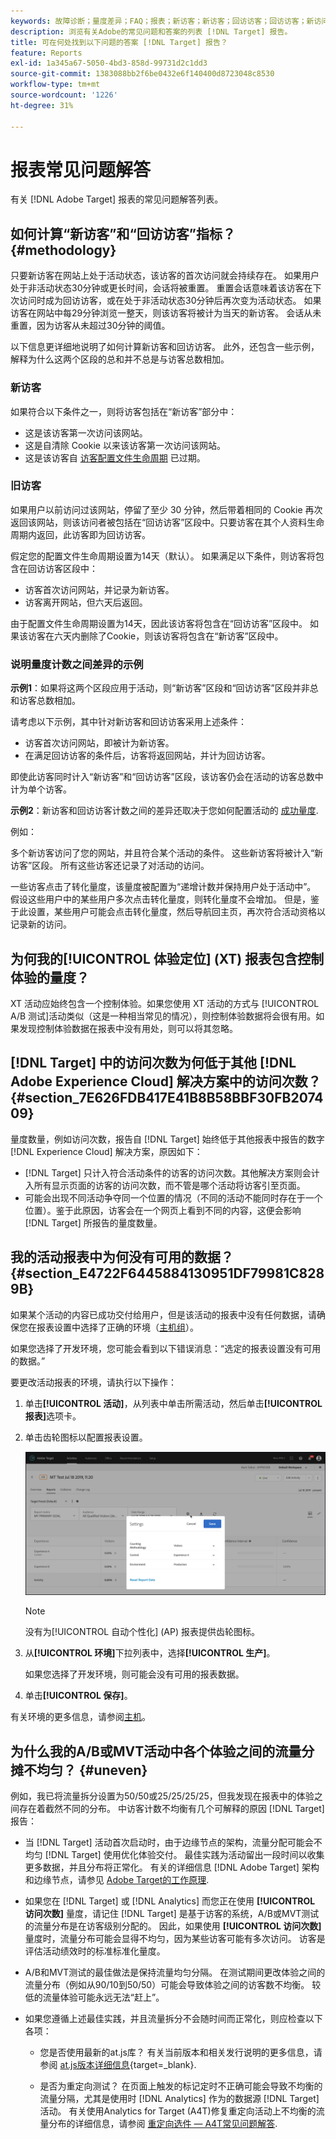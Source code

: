 ```yaml
---
keywords: 故障诊断；量度差异；FAQ；报表；新访客；新访客；回访访客；回访访客；新访问
description: 浏览有关Adobe的常见问题和答案的列表 [!DNL Target] 报告。
title: 可在何处找到以下问题的答案 [!DNL Target] 报告？
feature: Reports
exl-id: 1a345a67-5050-4bd3-858d-99731d2c1dd3
source-git-commit: 1383088bb2f6be0432e6f140400d8723048c8530
workflow-type: tm+mt
source-wordcount: '1226'
ht-degree: 31%

---
```


# 报表常见问题解答

有关 [!DNL Adobe Target] 报表的常见问题解答列表。

## 如何计算“新访客”和“回访访客”指标？ {#methodology}

只要新访客在网站上处于活动状态，该访客的首次访问就会持续存在。
如果用户处于非活动状态30分钟或更长时间，会话将被重置。 重置会话意味着该访客在下次访问时成为回访访客，或在处于非活动状态30分钟后再次变为活动状态。
如果访客在网站中每29分钟浏览一整天，则该访客将被计为当天的新访客。 会话从未重置，因为访客从未超过30分钟的阈值。

以下信息更详细地说明了如何计算新访客和回访访客。 此外，还包含一些示例，解释为什么这两个区段的总和并不总是与访客总数相加。

### 新访客

如果符合以下条件之一，则将访客包括在“新访客”部分中：

* 这是该访客第一次访问该网站。
* 这是自清除 Cookie 以来该访客第一次访问该网站。
* 这是该访客自 [访客配置文件生命周期](/help/main/c-target/c-visitor-profile/visitor-profile-lifetime.md) 已过期。

### 旧访客

如果用户以前访问过该网站，停留了至少 30 分钟，然后带着相同的 Cookie 再次返回该网站，则该访问者被包括在“回访访客”区段中。只要访客在其个人资料生命周期内返回，此访客即为回访访客。

假定您的配置文件生命周期设置为14天（默认）。 如果满足以下条件，则访客将包含在回访访客区段中：

* 访客首次访问网站，并记录为新访客。
* 访客离开网站，但六天后返回。

由于配置文件生命周期设置为14天，因此该访客将包含在“回访访客”区段中。 如果该访客在六天内删除了Cookie，则该访客将包含在“新访客”区段中。

### 说明量度计数之间差异的示例

**示例1**：如果将这两个区段应用于活动，则“新访客”区段和“回访访客”区段并非总和访客总数相加。

请考虑以下示例，其中针对新访客和回访访客采用上述条件：

* 访客首次访问网站，即被计为新访客。
* 在满足回访访客的条件后，访客将返回网站，并计为回访访客。

即使此访客同时计入“新访客”和“回访访客”区段，该访客仍会在活动的访客总数中计为单个访客。

**示例2**：新访客和回访访客计数之间的差异还取决于您如何配置活动的 [成功量度](/help/main/c-activities/r-success-metrics/success-metrics.md).

例如：

多个新访客访问了您的网站，并且符合某个活动的条件。 这些新访客将被计入“新访客”区段。 所有这些访客还记录了对活动的访问。

一些访客点击了转化量度，该量度被配置为“递增计数并保持用户处于活动中”。 假设这些用户中的某些用户多次点击转化量度，则转化量度不会增加。 但是，鉴于此设置，某些用户可能会点击转化量度，然后导航回主页，再次符合活动资格以记录新的访问。

## 为何我的[!UICONTROL 体验定位] (XT) 报表包含控制体验的量度？

XT 活动应始终包含一个控制体验。如果您使用 XT 活动的方式与 [!UICONTROL A/B 测试]活动类似（这是一种相当常见的情况），则控制体验数据将会很有用。如果发现控制体验数据在报表中没有用处，则可以将其忽略。

## [!DNL Target] 中的访问次数为何低于其他 [!DNL Adobe Experience Cloud] 解决方案中的访问次数？ {#section_7E626FDB417E41B8B58BBF30FB207409}

量度数量，例如访问次数，报告自 [!DNL Target] 始终低于其他报表中报告的数字 [!DNL Experience Cloud] 解决方案，原因如下：

* [!DNL Target] 只计入符合活动条件的访客的访问次数。其他解决方案则会计入所有显示页面的访客的访问次数，而不管是哪个活动将访客引至页面。
* 可能会出现不同活动争夺同一个位置的情况（不同的活动不能同时存在于一个位置）。鉴于此原因，访客会在一个网页上看到不同的内容，这便会影响 [!DNL Target] 所报告的量度数量。

## 我的活动报表中为何没有可用的数据？ {#section_E4722F6445884130951DF79981C8289B}

如果某个活动的内容已成功交付给用户，但是该活动的报表中没有任何数据，请确保您在报表设置中选择了正确的环境（[主机组](/help/main/administrating-target/hosts.md)）。

如果您选择了开发环境，您可能会看到以下错误消息：“选定的报表设置没有可用的数据。”

要更改活动报表的环境，请执行以下操作：

1. 单击&#x200B;**[!UICONTROL 活动]**，从列表中单击所需活动，然后单击&#x200B;**[!UICONTROL 报表]**&#x200B;选项卡。
1. 单击齿轮图标以配置报表设置。

   ![A/B 设置对话框](/help/main/c-reports/c-report-settings/assets/ab_settings_dialog.png)

   >[!NOTE]
   >
   >没有为[!UICONTROL 自动个性化] (AP) 报表提供齿轮图标。

1. 从&#x200B;**[!UICONTROL 环境]**&#x200B;下拉列表中，选择&#x200B;**[!UICONTROL 生产]**。

   如果您选择了开发环境，则可能会没有可用的报表数据。

1. 单击&#x200B;**[!UICONTROL 保存]**。

有关环境的更多信息，请参阅[主机](/help/main/administrating-target/hosts.md#concept_516BB01EBFBD4449AB03940D31AEB66E)。

## 为什么我的A/B或MVT活动中各个体验之间的流量分摊不均匀？ {#uneven}

例如，我已将流量拆分设置为50/50或25/25/25/25，但我发现在报表中的体验之间存在着截然不同的分布。 中访客计数不均衡有几个可解释的原因 [!DNL Target] 报告：

* 当 [!DNL Target] 活动首次启动时，由于边缘节点的架构，流量分配可能会不均匀 [!DNL Target] 使用优化体验交付。 最佳实践为活动留出一段时间以收集更多数据，并且分布将正常化。 有关的详细信息 [!DNL Adobe Target] 架构和边缘节点，请参见 [Adobe Target的工作原理](/help/main/c-intro/how-target-works.md).
* 如果您在 [!DNL Target] 或 [!DNL Analytics] 而您正在使用 **[!UICONTROL 访问次数]** 量度，请记住 [!DNL Target] 是基于访客的系统，A/B或MVT测试的流量分布是在访客级别分配的。 因此，如果使用 **[!UICONTROL 访问次数]** 量度时，流量分布可能会显得不均匀，因为某些访客可能有多次访问。 访客是评估活动绩效时的标准标准化量度。
* A/B和MVT测试的最佳做法是保持流量均匀分隔。 在测试期间更改体验之间的流量分布（例如从90/10到50/50）可能会导致体验之间的访客数不均衡。 较低的流量体验可能永远无法“赶上”。
* 如果您遵循上述最佳实践，并且流量拆分不会随时间而正常化，则应检查以下各项：

   * 您是否使用最新的at.js库？ 有关当前版本和相关发行说明的更多信息，请参阅 [at.js版本详细信息](https://experienceleague.corp.adobe.com/docs/target-dev/developer/client-side/at-js-implementation/target-atjs-versions.html){target=_blank}.

   * 是否为重定向测试？ 在页面上触发的标记定时不正确可能会导致不均衡的流量分隔，尤其是使用时 [!DNL Analytics] 作为的数据源 [!DNL Target] 活动。 有关使用Analytics for Target (A4T)修复重定向活动上不均衡的流量分布的详细信息，请参阅 [重定向选件 — A4T常见问题解答](/help/main/c-integrating-target-with-mac/a4t/r-a4t-faq/a4t-faq-redirect-offers.md).
